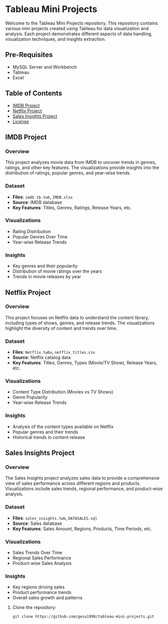 # Tableau Mini Projects

Welcome to the Tableau Mini Projects repository. This repository contains various mini projects created using Tableau for data visualization and analysis. Each project demonstrates different aspects of data handling, visualization techniques, and insights extraction.

## Pre-Requisites
- MySQL Server and Workbench
- Tableau
- Excel

## Table of Contents

- [IMDB Project](#imdb-project)
- [Netflix Project](#netflix-project)
- [Sales Insights Project](#sales-insights-project)
- [License](#license)

## IMDB Project

### Overview
This project analyzes movie data from IMDB to uncover trends in genres, ratings, and other key features. The visualizations provide insights into the distribution of ratings, popular genres, and year-wise trends.

### Dataset
- **Files**: `imdb tb.twb`, `IMDB.xlsx`
- **Source**: IMDB database
- **Key Features**: Titles, Genres, Ratings, Release Years, etc.

### Visualizations
- Rating Distribution
- Popular Genres Over Time
- Year-wise Release Trends

### Insights
- Key genres and their popularity
- Distribution of movie ratings over the years
- Trends in movie releases by year

## Netflix Project

### Overview
This project focuses on Netflix data to understand the content library, including types of shows, genres, and release trends. The visualizations highlight the diversity of content and trends over time.

### Dataset
- **Files**: `Netflix.twbx`, `netflix_titles.csv`
- **Source**: Netflix catalog data
- **Key Features**: Titles, Genres, Types (Movie/TV Show), Release Years, etc.

### Visualizations
- Content Type Distribution (Movies vs TV Shows)
- Genre Popularity
- Year-wise Release Trends

### Insights
- Analysis of the content types available on Netflix
- Popular genres and their trends
- Historical trends in content release

## Sales Insights Project

### Overview
The Sales Insights project analyzes sales data to provide a comprehensive view of sales performance across different regions and products. Visualizations include sales trends, regional performance, and product-wise analysis.

### Dataset
- **Files**: `sales_insights.twb`, `DATASALES.sql`
- **Source**: Sales database
- **Key Features**: Sales Amount, Regions, Products, Time Periods, etc.

### Visualizations
- Sales Trends Over Time
- Regional Sales Performance
- Product-wise Sales Analysis

### Insights
- Key regions driving sales
- Product performance trends
- Overall sales growth and patterns


1. Clone the repository:
   ```bash
   git clone https://github.com/gesu1996/tableau-mini-projects.git
